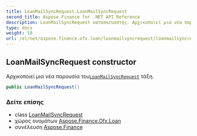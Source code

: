 ```yaml
---
title: LoanMailSyncRequest.LoanMailSyncRequest
second_title: Aspose.Finance for .NET API Reference
description: LoanMailSyncRequest κατασκευαστής. Αρχικοποιεί μια νέα παρουσία τουLoanMailSyncRequest τάξη.
type: docs
weight: 10
url: /el/net/aspose.finance.ofx.loan/loanmailsyncrequest/loanmailsyncrequest/
---
```

## LoanMailSyncRequest constructor

Αρχικοποιεί μια νέα παρουσία του[`LoanMailSyncRequest`](../) τάξη.

```csharp
public LoanMailSyncRequest()
```

### Δείτε επίσης

* class [LoanMailSyncRequest](../)
* χώρος ονομάτων [Aspose.Finance.Ofx.Loan](../../loanmailsyncrequest/)
* συνέλευση [Aspose.Finance](../../../)


